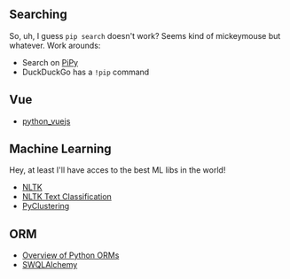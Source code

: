 ## Searching
So, uh, I guess `pip search` doesn't work? Seems kind of mickeymouse but whatever. Work arounds:
* Search on [PiPy](https://pypi.org/)
* DuckDuckGo has a `!pip` command

## Vue
* [python_vuejs](https://pypi.org/project/python_vuejs/)

## Machine Learning
Hey, at least I'll have acces to the best ML libs in the world!

* [NLTK](https://www.nltk.org/index.html)
* [NLTK Text Classification](https://lost-contact.mit.edu/afs/cs.pitt.edu/projects/nltk/docs/tutorial/classifying/nochunks.html#:~:text=The%20nltk.classifier%20module%20defines%20ClassifierTrainerI%2C%20a%20general%20interface,new%20Naive%20Bayes%20classifier%20from%20a%20training%20corpus%3A)
* [PyClustering](https://pypi.org/project/pyclustering/#:~:text=%20pyclustering%20is%20a%20Python%2C%20C%2B%2B%20data%20mining,supported%20for%20Linux%2C%20Windows%20and%20MacOS%20operating%20systems.)

## ORM
* [Overview of Python ORMs](https://www.fullstackpython.com/object-relational-mappers-orms.html)
* [SWQLAlchemy](https://www.sqlalchemy.org/library.html)

